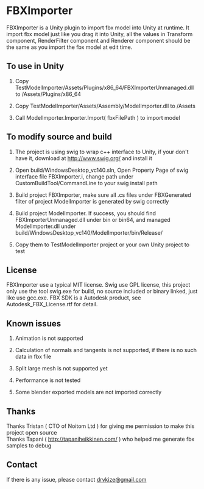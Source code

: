 # FBXImporter
FBXImporter is a Unity plugin to import fbx model into Unity at runtime.
It import fbx model just like you drag it into Unity, all the values in Transform component, RenderFilter component and Renderer component should be the same as you import the fbx model at edit time.

## To use in Unity
1. Copy TestModelImporter/Assets/Plugins/x86_64/FBXImporterUnmanaged.dll to /Assets/Plugins/x86_64

2. Copy TestModelImporter/Assets/Assembly/ModelImporter.dll to /Assets

3. Call ModelImporter.Importer.Import( fbxFilePath ) to import model

## To modify source and build
1. The project is using swig to wrap c++ interface to Unity, if your don't have it, download at http://www.swig.org/ and install it

2. Open build/WindowsDesktop_vc140.sln, Open Property Page of swig interface file FBXImporter.i, change path under CustomBuildTool/CommandLine to your swig install path

3. Build project FBXImporter, make sure all .cs files under FBXGenerated filter of project ModelImporter is generated by swig correctly

4. Build project ModelImporter. If success, you should find FBXImporterUnmanaged.dll under bin or bin64, and managed ModelImporter.dll under build/WindowsDesktop_vc140/ModelImporter/bin/Release/

5. Copy them to TestModelImporter project or your own Unity project to test

## License
FBXImporter use a typical MIT license.
Swig use GPL license, this project only use the tool swig.exe for build, no source included or binary linked, just like use gcc.exe.
FBX SDK is a Autodesk product, see Autodesk_FBX_License.rtf for detail.

## Known issues
1. Animation is not supported

2. Calculation of normals and tangents is not supported, if there is no such data in fbx file

2. Split large mesh is not supported yet

3. Performance is not tested

4. Some blender exported models are not imported correctly

## Thanks
Thanks Tristan ( CTO of Noitom Ltd ) for giving me permission to make this project open source<br />
Thanks Tapani ( http://tapaniheikkinen.com/ ) who helped me generate fbx samples to debug<br />

## Contact
If there is any issue, please contact drvkize@gmail.com
